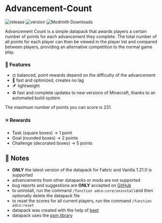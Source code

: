 # Advancement-Count

![release](https://img.shields.io/github/v/release/2mal3/Advancement-Count?style=flat-square) ![version](https://img.shields.io/badge/Minecraft-1.21.0-orange?style=flat-square) ![Modrinth Downloads](https://img.shields.io/modrinth/dt/2tEdxXOF?style=flat-square)

Advancement Count is a simple datapack that awards players a certain number of points for each advancement they complete.
The total number of all points for each player can then be viewed in the player list and compared between players, providing an alternative competition to the normal game play.

### 📖 Features

- ⚖️ balanced, point rewards depend on the difficulty of the advancement
- 🚀 fast and optimized, creates no lag
- 🪶 lightweight
- ♻️ fast and complete updates to new versions of Minecraft, thanks to an automated build system

The maximum number of points you can score is 231.

### ⭐ Rewards

- Task (square boxes) → 1 point
- Goal (rounded boxes) → 2 points
- Challenge (decorated boxes) → 5 points

## 📝 Notes

- **ONLY** the latest version of the datapack for Fabric and Vanilla 1.21.0 is supported
- advancements from other datapacks or mods are not supported
- bug reports and suggestions are **ONLY** accepted on [GitHub](https://github.com/2mal3/Advancement-Count/issues)
- to uninstall, run the command `/function adco:core/uninstall`and then optionally delete the datapack file
- to reset the scores for all current players, run the command `/function adco:reset`
- datapack was created with the help of [beet](https://github.com/mcbeet/beet)
- datapack uses the [psm library](https://github.com/2mal3/player-score-migrator)
